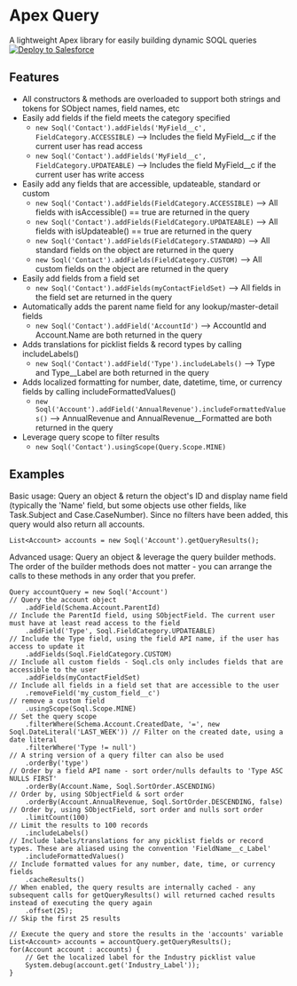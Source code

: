 # Apex Query
A lightweight Apex library for easily building dynamic SOQL queries <br />
<a href="https://githubsfdeploy.herokuapp.com" target="_blank">
    <img alt="Deploy to Salesforce" src="https://raw.githubusercontent.com/afawcett/githubsfdeploy/master/deploy.png">
</a>

## Features
* All constructors & methods are overloaded to support both strings and tokens for SObject names, field names, etc
* Easily add fields if the field meets the category specified
    * `new Soql('Contact').addFields('MyField__c', FieldCategory.ACCESSIBLE)` --> Includes the field MyField__c if the current user has read access
    * `new Soql('Contact').addFields('MyField__c', FieldCategory.UPDATEABLE)` --> Includes the field MyField__c if the current user has write access
* Easily add any fields that are accessible, updateable, standard or custom
    * `new Soql('Contact').addFields(FieldCategory.ACCESSIBLE)` --> All fields with isAccessible() == true are returned in the query
    * `new Soql('Contact').addFields(FieldCategory.UPDATEABLE)` --> All fields with isUpdateable() == true are returned in the query
    * `new Soql('Contact').addFields(FieldCategory.STANDARD)` --> All standard fields on the object are returned in the query
    * `new Soql('Contact').addFields(FieldCategory.CUSTOM)` --> All custom fields on the object are returned in the query
* Easily add fields from a field set
    * `new Soql('Contact').addFields(myContactFieldSet)` --> All fields in the field set are returned in the query
* Automatically adds the parent name field for any lookup/master-detail fields
    * `new Soql('Contact').addField('AccountId')` --> AccountId and Account.Name are both returned in the query
* Adds translations for picklist fields & record types by calling includeLabels()
    * `new Soql('Contact').addField('Type').includeLabels()` --> Type and Type__Label are both returned in the query
* Adds localized formatting for number, date, datetime, time, or currency fields by calling includeFormattedValues()
    * `new Soql('Account').addField('AnnualRevenue').includeFormattedValues()` --> AnnualRevenue and AnnualRevenue__Formatted are both returned in the query
* Leverage query scope to filter results
    * `new Soql('Contact').usingScope(Query.Scope.MINE)`

## Examples
Basic usage: Query an object & return the object's ID and display name field (typically the 'Name' field, but some objects use other fields, like Task.Subject and Case.CaseNumber). Since no filters have been added, this query would also return all accounts.

```
List<Account> accounts = new Soql('Account').getQueryResults();
```

Advanced usage: Query an object & leverage the query builder methods. The order of the builder methods does not matter - you can arrange the calls to these methods in any order that you prefer.

```
Query accountQuery = new Soql('Account')                                             // Query the account object
    .addField(Schema.Account.ParentId)                                               // Include the ParentId field, using SObjectField. The current user must have at least read access to the field
    .addField('Type', Soql.FieldCategory.UPDATEABLE)                                 // Include the Type field, using the field API name, if the user has access to update it
    .addFields(Soql.FieldCategory.CUSTOM)                                            // Include all custom fields - Soql.cls only includes fields that are accessible to the user
    .addFields(myContactFieldSet)                                                    // Include all fields in a field set that are accessible to the user
    .removeField('my_custom_field__c')                                               // remove a custom field
    .usingScope(Soql.Scope.MINE)                                                     // Set the query scope
    .filterWhere(Schema.Account.CreatedDate, '=', new Soql.DateLiteral('LAST_WEEK')) // Filter on the created date, using a date literal
    .filterWhere('Type != null')                                                     // A string version of a query filter can also be used
    .orderBy('type')                                                                 // Order by a field API name - sort order/nulls defaults to 'Type ASC NULLS FIRST'
    .orderBy(Account.Name, Soql.SortOrder.ASCENDING)                                 // Order by, using SObjectField & sort order
    .orderBy(Account.AnnualRevenue, Soql.SortOrder.DESCENDING, false)                // Order by, using SObjectField, sort order and nulls sort order
    .limitCount(100)                                                                 // Limit the results to 100 records
    .includeLabels()                                                                 // Include labels/translations for any picklist fields or record types. These are aliased using the convention 'FieldName__c_Label'
    .includeFormattedValues()                                                        // Include formatted values for any number, date, time, or currency fields
    .cacheResults()                                                                  // When enabled, the query results are internally cached - any subsequent calls for getQueryResults() will returned cached results instead of executing the query again
    .offset(25);                                                                     // Skip the first 25 results

// Execute the query and store the results in the 'accounts' variable
List<Account> accounts = accountQuery.getQueryResults();
for(Account account : accounts) {
    // Get the localized label for the Industry picklist value
    System.debug(account.get('Industry_Label'));
}
```